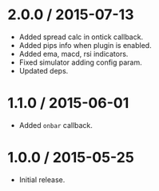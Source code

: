 2.0.0 / 2015-07-13
==================

* Added spread calc in ontick callback.
* Added pips info when plugin is enabled.
* Added ema, macd, rsi indicators.
* Fixed simulator adding config param.
* Updated deps.

1.1.0 / 2015-06-01
==================

* Added `onbar` callback.

1.0.0 / 2015-05-25
==================

* Initial release.
